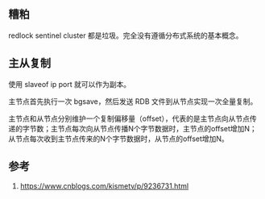 ## 糟粕

redlock sentinel cluster 都是垃圾。完全没有遵循分布式系统的基本概念。


## 主从复制

使用 slaveof ip port 就可以作为副本。

主节点首先执行一次 bgsave，然后发送 RDB 文件到从节点实现一次全量复制。

主节点和从节点分别维护一个复制偏移量（offset），代表的是主节点向从节点传递的字节数；主节点每次向从节点传播N个字节数据时，主节点的offset增加N；从节点每次收到主节点传来的N个字节数据时，从节点的offset增加N。

## 参考

1. https://www.cnblogs.com/kismetv/p/9236731.html